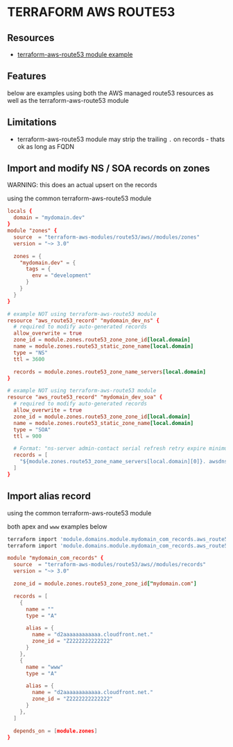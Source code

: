 # TERRAFORM AWS ROUTE53

## Resources
- [terraform-aws-route53 module example](https://github.com/terraform-aws-modules/terraform-aws-route53/blob/master/examples/complete/main.tf)

## Features
below are examples using both the AWS managed route53 resources as well as the
terraform-aws-route53 module

## Limitations
- terraform-aws-route53 module may strip the trailing `.` on records - thats ok as long as FQDN

## Import and modify NS / SOA records on zones
WARNING: this does an actual upsert on the records

using the common terraform-aws-route53 module
```conf
locals {
  domain = "mydomain.dev"
}
module "zones" {
  source  = "terraform-aws-modules/route53/aws//modules/zones"
  version = "~> 3.0"

  zones = {
    "mydomain.dev" = {
      tags = {
        env = "development"
      }
    }
  }
}

# example NOT using terraform-aws-route53 module
resource "aws_route53_record" "mydomain_dev_ns" {
  # required to modify auto-generated records
  allow_overwrite = true
  zone_id = module.zones.route53_zone_zone_id[local.domain]
  name = module.zones.route53_static_zone_name[local.domain]
  type = "NS"
  ttl = 3600

  records = module.zones.route53_zone_name_servers[local.domain]
}

# example NOT using terraform-aws-route53 module
resource "aws_route53_record" "mydomain_dev_soa" {
  # required to modify auto-generated records
  allow_overwrite = true
  zone_id = module.zones.route53_zone_zone_id[local.domain]
  name = module.zones.route53_static_zone_name[local.domain]
  type = "SOA"
  ttl = 900

  # Format: "ns-server admin-contact serial refresh retry expire minimum"
  records = [
    "${module.zones.route53_zone_name_servers[local.domain][0]}. awsdns-hostmaster.amazon.com. 1 7200 900 1209600 86400"
  ]
}
```

## Import alias record

using the common terraform-aws-route53 module

both apex and `www` examples below
```bash
terraform import 'module.domains.module.mydomain_com_records.aws_route53_record.this[" A"]' Z00000000000000000000_mydomain.com._A
terraform import 'module.domains.module.mydomain_com_records.aws_route53_record.this["www A"]' Z00000000000000000000_www.mydomain.com._A
```

```conf
module "mydomain_com_records" {
  source  = "terraform-aws-modules/route53/aws//modules/records"
  version = "~> 3.0"

  zone_id = module.zones.route53_zone_zone_id["mydomain.com"] 

  records = [
    {
      name = ""
      type = "A"

      alias = {
        name = "d2aaaaaaaaaaaa.cloudfront.net."
        zone_id = "Z2222222222222"
      }
    },
    {
      name = "www"
      type = "A"

      alias = {
        name = "d2aaaaaaaaaaaa.cloudfront.net."
        zone_id = "Z2222222222222"
      }
    },
  ]

  depends_on = [module.zones]
}
```